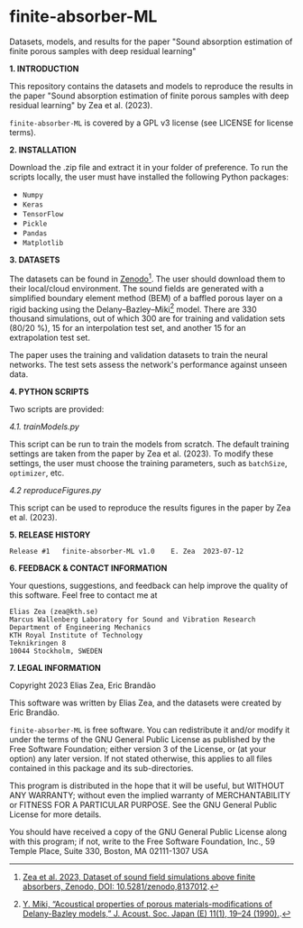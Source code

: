 # finite-absorber-ML
Datasets, models, and results for the paper "Sound absorption estimation of finite porous samples with deep residual learning"

**1. INTRODUCTION**

This repository contains the datasets and models to reproduce the results in the paper "Sound absorption estimation of finite porous samples with deep residual learning" by Zea et al. (2023). 

`finite-absorber-ML` is covered by a GPL v3 license (see LICENSE for license terms).

**2. INSTALLATION**

Download the .zip file and extract it in your folder of preference. To run the scripts locally, the user must have installed the following Python packages:

- `Numpy`
- `Keras`
- `TensorFlow`
- `Pickle`
- `Pandas`
- `Matplotlib`

**3. DATASETS**

The datasets can be found in [Zenodo](https://doi.org/10.5281/zenodo.8137012)[^2]. The user should download them to their local/cloud environment. The sound fields are generated with a simplified boundary element method (BEM) of a baffled porous layer on a rigid backing using the Delany–Bazley–Miki[^1] model. There are 330 thousand simulations, out of which 300 are for training and validation sets (80/20 %), 15 for an interpolation test set, and another 15 for an extrapolation test set. 

The paper uses the training and validation datasets to train the neural networks. The test sets assess the network's performance against unseen data.

[^1]: [Y. Miki, “Acoustical properties of porous materials-modifications of Delany-Bazley models,” J. Acoust. Soc. Japan (E) 11(1), 19–24 (1990).](https://www.jstage.jst.go.jp/article/ast1980/11/1/11_1_19/_article/-char/ja/).
[^2]: [Zea et al. 2023, Dataset of sound field simulations above finite absorbers, Zenodo, DOI: 10.5281/zenodo,8137012](https://doi.org/10.5281/zenodo.8137012).

**4. PYTHON SCRIPTS**

Two scripts are provided: 

_4.1. trainModels.py_

This script can be run to train the models from scratch. The default training settings are taken from the paper by Zea et al. (2023). To modify these settings, the user must choose the training parameters, such as `batchSize`, `optimizer`, etc. 

_4.2 reproduceFigures.py_

This script can be used to reproduce the results figures in the paper by Zea et al. (2023). 

**5. RELEASE HISTORY**

	Release #1	 finite-absorber-ML v1.0 	E. Zea	2023-07-12

**6. FEEDBACK & CONTACT INFORMATION**

Your questions, suggestions, and feedback can help improve the quality of this software. Feel free to contact me at

	Elias Zea (zea@kth.se)
	Marcus Wallenberg Laboratory for Sound and Vibration Research
	Department of Engineering Mechanics
	KTH Royal Institute of Technology
	Teknikringen 8
	10044 Stockholm, SWEDEN

**7. LEGAL INFORMATION**

Copyright 2023 Elias Zea, Eric Brandão

This software was written by Elias Zea, and the datasets were created by Eric Brandão. 

`finite-absorber-ML` is free software. You can redistribute it and/or modify it under the
terms of the GNU General Public License as published by the Free Software Foundation; either version 3 of the License, or (at your option) any later version. If not stated otherwise, this applies to all files contained in this package and its sub-directories. 

This program is distributed in the hope that it will be useful, but WITHOUT ANY WARRANTY; without even the implied warranty of MERCHANTABILITY or FITNESS FOR A PARTICULAR PURPOSE.  See the GNU General Public License for more details.

You should have received a copy of the GNU General Public License
along with this program; if not, write to the Free Software Foundation, Inc., 59 Temple Place, Suite 330, Boston, MA  02111-1307  USA
